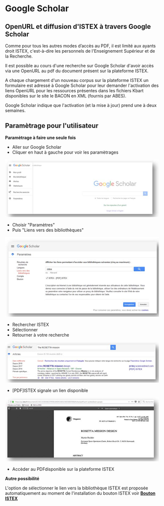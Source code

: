 # Google Scholar

## OpenURL et diffusion d'ISTEX à travers Google Scholar

Comme pour tous les autres modes d’accès au PDF, il est limité aux ayants droit ISTEX, c'est-à-dire les personnels de l'Enseignement Supérieur et de la Recherche.

Il est possible au cours d'une recherche sur Google Scholar d'avoir accès via une OpenURL au pdf du document présent sur la plateforme ISTEX.

A chaque chargement d'un nouveau corpus sur la plateforme ISTEX un formulaire est adressé à Google Scholar pour leur demander l'activation des liens OpenURL pour les ressources présentes dans les fichiers Kbart disponibles sur le site le BACON en XML \(fournis par ABES\).

Google Scholar indique que l'activation \(et la mise à jour\) prend une à deux semaines.

## Paramètrage pour l'utilisateur

**Paramètrage à faire une seule fois**

* Aller sur Google Scholar
* Cliquer en haut à gauche pour voir les paramètrages

![](../.gitbook/assets/google1.JPG)

* Choisir "Paramètres"
* Puis "Liens vers des bibliothèques"

![](../.gitbook/assets/google2.JPG)

* Rechercher ISTEX
* Sélectionner
* Retourner à votre recherche

![](../.gitbook/assets/google3.JPG)

* \[PDF\]ISTEX signale un lien disponible

![](../.gitbook/assets/google4.JPG)

* Accèder au PDFdisponible sur la plateforme ISTEX

**Autre possibilité**

L'option de sélectionner le lien vers la bibliothèque ISTEX est proposée automatiquement au moment de l'installation du bouton ISTEX voir [**Bouton ISTEX**](https://doc.istex.fr/doc/bouton-istex.md)


